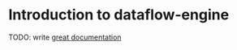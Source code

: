 # Introduction to dataflow-engine

TODO: write [great documentation](http://jacobian.org/writing/what-to-write/)

